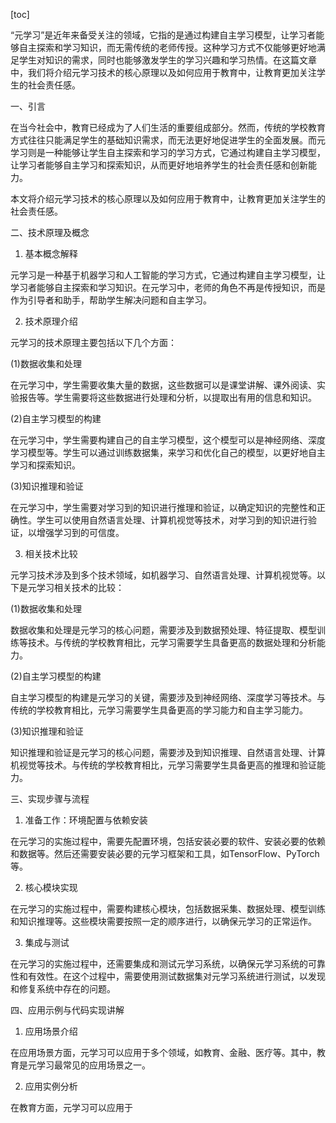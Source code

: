 
[toc]                    
                
                
“元学习”是近年来备受关注的领域，它指的是通过构建自主学习模型，让学习者能够自主探索和学习知识，而无需传统的老师传授。这种学习方式不仅能够更好地满足学生对知识的需求，同时也能够激发学生的学习兴趣和学习热情。在这篇文章中，我们将介绍元学习技术的核心原理以及如何应用于教育中，让教育更加关注学生的社会责任感。

一、引言

在当今社会中，教育已经成为了人们生活的重要组成部分。然而，传统的学校教育方式往往只能满足学生的基础知识需求，而无法更好地促进学生的全面发展。而元学习则是一种能够让学生自主探索和学习的学习方式，它通过构建自主学习模型，让学习者能够自主学习和探索知识，从而更好地培养学生的社会责任感和创新能力。

本文将介绍元学习技术的核心原理以及如何应用于教育中，让教育更加关注学生的社会责任感。

二、技术原理及概念

1. 基本概念解释

元学习是一种基于机器学习和人工智能的学习方式，它通过构建自主学习模型，让学习者能够自主探索和学习知识。在元学习中，老师的角色不再是传授知识，而是作为引导者和助手，帮助学生解决问题和自主学习。

2. 技术原理介绍

元学习的技术原理主要包括以下几个方面：

(1)数据收集和处理

在元学习中，学生需要收集大量的数据，这些数据可以是课堂讲解、课外阅读、实验报告等。学生需要将这些数据进行处理和分析，以提取出有用的信息和知识。

(2)自主学习模型的构建

在元学习中，学生需要构建自己的自主学习模型，这个模型可以是神经网络、深度学习模型等。学生可以通过训练数据集，来学习和优化自己的模型，以更好地自主学习和探索知识。

(3)知识推理和验证

在元学习中，学生需要对学习到的知识进行推理和验证，以确定知识的完整性和正确性。学生可以使用自然语言处理、计算机视觉等技术，对学习到的知识进行验证，以增强学习到的可信度。

3. 相关技术比较

元学习技术涉及到多个技术领域，如机器学习、自然语言处理、计算机视觉等。以下是元学习相关技术的比较：

(1)数据收集和处理

数据收集和处理是元学习的核心问题，需要涉及到数据预处理、特征提取、模型训练等技术。与传统的学校教育相比，元学习需要学生具备更高的数据处理和分析能力。

(2)自主学习模型的构建

自主学习模型的构建是元学习的关键，需要涉及到神经网络、深度学习等技术。与传统的学校教育相比，元学习需要学生具备更高的学习能力和自主学习能力。

(3)知识推理和验证

知识推理和验证是元学习的核心问题，需要涉及到知识推理、自然语言处理、计算机视觉等技术。与传统的学校教育相比，元学习需要学生具备更高的推理和验证能力。

三、实现步骤与流程

1. 准备工作：环境配置与依赖安装

在元学习的实施过程中，需要先配置环境，包括安装必要的软件、安装必要的依赖和数据等。然后还需要安装必要的元学习框架和工具，如TensorFlow、PyTorch等。

2. 核心模块实现

在元学习的实施过程中，需要构建核心模块，包括数据采集、数据处理、模型训练和知识推理等。这些模块需要按照一定的顺序进行，以确保元学习的正常运作。

3. 集成与测试

在元学习的实施过程中，还需要集成和测试元学习系统，以确保元学习系统的可靠性和有效性。在这个过程中，需要使用测试数据集对元学习系统进行测试，以发现和修复系统中存在的问题。

四、应用示例与代码实现讲解

1. 应用场景介绍

在应用场景方面，元学习可以应用于多个领域，如教育、金融、医疗等。其中，教育是元学习最常见的应用场景之一。

2. 应用实例分析

在教育方面，元学习可以应用于

